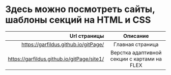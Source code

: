 Здесь можно посмотреть сайты, шаблоны секций на HTML и CSS
==========================================================

| Url страницы | Описание |
|-------------:|:--------:|
|https://garfildus.github.io/gitPage/|Главная страница|
| https://garfildus.github.io/gitPage/site1/ | Верстка адаптивной секции с картами на FLEX |
